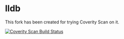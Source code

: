 # lldb
This fork has been created for trying Coverity Scan on it.

<a href="https://scan.coverity.com/projects/tkrasnukha-lldb">
  <img alt="Coverity Scan Build Status"
       src="https://scan.coverity.com/projects/18888/badge.svg"/>
</a>
